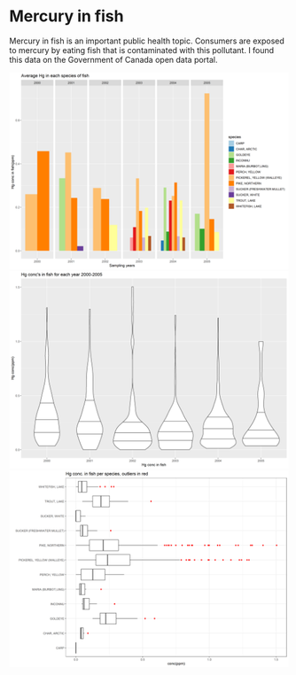 # Mercury in fish
Mercury in fish is an important public health topic. Consumers are exposed to mercury by eating fish that is contaminated with this pollutant. I found this data on the Government of Canada open data portal. 

![Average Mercury in fish](avgfishconc_plot.png)
![Fish concentrations over the years](hgconc_violinplot.png)
![Mercury in fish boxplot](boxplot_hginfish.png)
